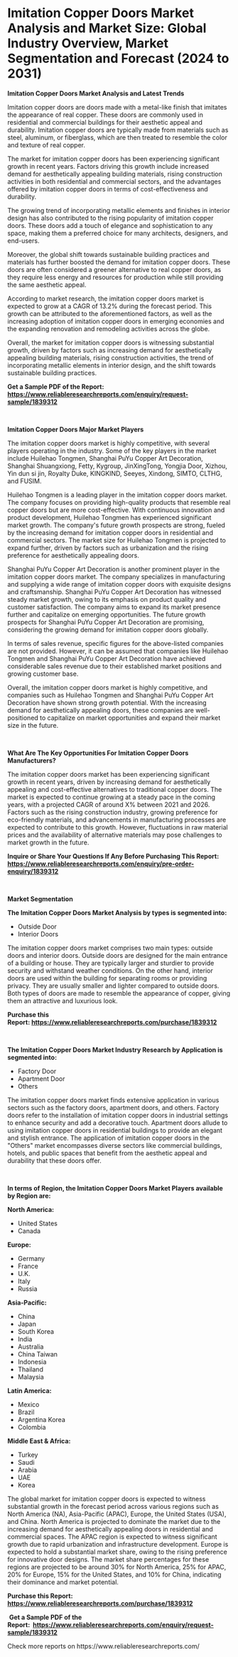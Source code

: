 <p><h1>Imitation Copper Doors Market Analysis and Market Size: Global Industry Overview, Market Segmentation and Forecast (2024 to 2031)</h1></p><p><strong>Imitation Copper Doors Market Analysis and Latest Trends</strong></p>
<p><p>Imitation copper doors are doors made with a metal-like finish that imitates the appearance of real copper. These doors are commonly used in residential and commercial buildings for their aesthetic appeal and durability. Imitation copper doors are typically made from materials such as steel, aluminum, or fiberglass, which are then treated to resemble the color and texture of real copper.</p><p>The market for imitation copper doors has been experiencing significant growth in recent years. Factors driving this growth include increased demand for aesthetically appealing building materials, rising construction activities in both residential and commercial sectors, and the advantages offered by imitation copper doors in terms of cost-effectiveness and durability.</p><p>The growing trend of incorporating metallic elements and finishes in interior design has also contributed to the rising popularity of imitation copper doors. These doors add a touch of elegance and sophistication to any space, making them a preferred choice for many architects, designers, and end-users.</p><p>Moreover, the global shift towards sustainable building practices and materials has further boosted the demand for imitation copper doors. These doors are often considered a greener alternative to real copper doors, as they require less energy and resources for production while still providing the same aesthetic appeal.</p><p>According to market research, the imitation copper doors market is expected to grow at a CAGR of 13.2% during the forecast period. This growth can be attributed to the aforementioned factors, as well as the increasing adoption of imitation copper doors in emerging economies and the expanding renovation and remodeling activities across the globe.</p><p>Overall, the market for imitation copper doors is witnessing substantial growth, driven by factors such as increasing demand for aesthetically appealing building materials, rising construction activities, the trend of incorporating metallic elements in interior design, and the shift towards sustainable building practices.</p></p>
<p><strong>Get a Sample PDF of the Report:&nbsp; <a href="https://www.reliableresearchreports.com/enquiry/request-sample/1839312">https://www.reliableresearchreports.com/enquiry/request-sample/1839312</a></strong></p>
<p>&nbsp;</p>
<p><strong>Imitation Copper Doors Major Market Players</strong></p>
<p><p>The imitation copper doors market is highly competitive, with several players operating in the industry. Some of the key players in the market include Huilehao Tongmen, Shanghai PuYu Copper Art Decoration, Shanghai Shuangxiong, Fetty, Kygroup, JinXingTong, Yongjia Door, Xizhou, Yin dun si jin, Royalty Duke, KINGKIND, Seeyes, Xindong, SIMTO, CLTHG, and FUSIM.</p><p>Huilehao Tongmen is a leading player in the imitation copper doors market. The company focuses on providing high-quality products that resemble real copper doors but are more cost-effective. With continuous innovation and product development, Huilehao Tongmen has experienced significant market growth. The company's future growth prospects are strong, fueled by the increasing demand for imitation copper doors in residential and commercial sectors. The market size for Huilehao Tongmen is projected to expand further, driven by factors such as urbanization and the rising preference for aesthetically appealing doors.</p><p>Shanghai PuYu Copper Art Decoration is another prominent player in the imitation copper doors market. The company specializes in manufacturing and supplying a wide range of imitation copper doors with exquisite designs and craftsmanship. Shanghai PuYu Copper Art Decoration has witnessed steady market growth, owing to its emphasis on product quality and customer satisfaction. The company aims to expand its market presence further and capitalize on emerging opportunities. The future growth prospects for Shanghai PuYu Copper Art Decoration are promising, considering the growing demand for imitation copper doors globally.</p><p>In terms of sales revenue, specific figures for the above-listed companies are not provided. However, it can be assumed that companies like Huilehao Tongmen and Shanghai PuYu Copper Art Decoration have achieved considerable sales revenue due to their established market positions and growing customer base.</p><p>Overall, the imitation copper doors market is highly competitive, and companies such as Huilehao Tongmen and Shanghai PuYu Copper Art Decoration have shown strong growth potential. With the increasing demand for aesthetically appealing doors, these companies are well-positioned to capitalize on market opportunities and expand their market size in the future.</p></p>
<p>&nbsp;</p>
<p><strong>What Are The Key Opportunities For Imitation Copper Doors Manufacturers?</strong></p>
<p><p>The imitation copper doors market has been experiencing significant growth in recent years, driven by increasing demand for aesthetically appealing and cost-effective alternatives to traditional copper doors. The market is expected to continue growing at a steady pace in the coming years, with a projected CAGR of around X% between 2021 and 2026. Factors such as the rising construction industry, growing preference for eco-friendly materials, and advancements in manufacturing processes are expected to contribute to this growth. However, fluctuations in raw material prices and the availability of alternative materials may pose challenges to market growth in the future.</p></p>
<p><strong>Inquire or Share Your Questions If Any Before Purchasing This Report: <a href="https://www.reliableresearchreports.com/enquiry/pre-order-enquiry/1839312">https://www.reliableresearchreports.com/enquiry/pre-order-enquiry/1839312</a></strong></p>
<p>&nbsp;</p>
<p><strong>Market Segmentation</strong></p>
<p><strong>The Imitation Copper Doors Market Analysis by types is segmented into:</strong></p>
<p><ul><li>Outside Door</li><li>Interior Doors</li></ul></p>
<p><p>The imitation copper doors market comprises two main types: outside doors and interior doors. Outside doors are designed for the main entrance of a building or house. They are typically larger and sturdier to provide security and withstand weather conditions. On the other hand, interior doors are used within the building for separating rooms or providing privacy. They are usually smaller and lighter compared to outside doors. Both types of doors are made to resemble the appearance of copper, giving them an attractive and luxurious look.</p></p>
<p><strong>Purchase this Report:&nbsp;<a href="https://www.reliableresearchreports.com/purchase/1839312">https://www.reliableresearchreports.com/purchase/1839312</a></strong></p>
<p>&nbsp;</p>
<p><strong>The Imitation Copper Doors Market Industry Research by Application is segmented into:</strong></p>
<p><ul><li>Factory Door</li><li>Apartment Door</li><li>Others</li></ul></p>
<p><p>The imitation copper doors market finds extensive application in various sectors such as the factory doors, apartment doors, and others. Factory doors refer to the installation of imitation copper doors in industrial settings to enhance security and add a decorative touch. Apartment doors allude to using imitation copper doors in residential buildings to provide an elegant and stylish entrance. The application of imitation copper doors in the "Others" market encompasses diverse sectors like commercial buildings, hotels, and public spaces that benefit from the aesthetic appeal and durability that these doors offer.</p></p>
<p>&nbsp;</p>
<p><strong>In terms of Region, the Imitation Copper Doors Market Players available by Region are:</strong></p>
<p>
    <p> <strong> North America: </strong>
        <ul>
            <li>United States</li>
            <li>Canada</li>
        </ul>
        </p> 
    <p> <strong> Europe: </strong>
        <ul>
            <li>Germany</li>
            <li>France</li>
            <li>U.K.</li>
            <li>Italy</li>
            <li>Russia</li>
        </ul>
        </p> 
    <p> <strong> Asia-Pacific: </strong>
        <ul>
            <li>China</li>
            <li>Japan</li>
            <li>South Korea</li>
            <li>India</li>
            <li>Australia</li>
            <li>China Taiwan</li>
            <li>Indonesia</li>
            <li>Thailand</li>
            <li>Malaysia</li>
        </ul>
        </p> 
    <p> <strong> Latin America: </strong>
        <ul>
            <li>Mexico</li>
            <li>Brazil</li>
            <li>Argentina Korea</li>
            <li>Colombia</li>
        </ul>
        </p> 
    <p> <strong> Middle East & Africa: </strong>
        <ul>
            <li>Turkey</li>
            <li>Saudi</li>
            <li>Arabia</li>
            <li>UAE</li>
            <li>Korea</li>
        </ul>
    </p>
    </p>
<p><p>The global market for imitation copper doors is expected to witness substantial growth in the forecast period across various regions such as North America (NA), Asia-Pacific (APAC), Europe, the United States (USA), and China. North America is projected to dominate the market due to the increasing demand for aesthetically appealing doors in residential and commercial spaces. The APAC region is expected to witness significant growth due to rapid urbanization and infrastructure development. Europe is expected to hold a substantial market share, owing to the rising preference for innovative door designs. The market share percentages for these regions are projected to be around 30% for North America, 25% for APAC, 20% for Europe, 15% for the United States, and 10% for China, indicating their dominance and market potential.</p></p>
<p><strong>Purchase this Report: <a href="https://www.reliableresearchreports.com/purchase/1839312">https://www.reliableresearchreports.com/purchase/1839312</a></strong></p>
<p>&nbsp;<strong>Get a Sample PDF of the Report:&nbsp;&nbsp;<a href="https://www.reliableresearchreports.com/enquiry/request-sample/1839312">https://www.reliableresearchreports.com/enquiry/request-sample/1839312</a></strong></p>
<p><strong></strong></p>
<p>Check more reports on https://www.reliableresearchreports.com/</p>
